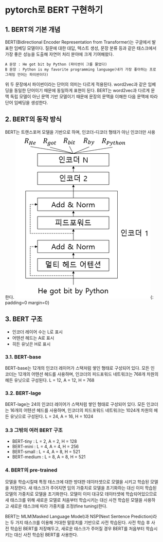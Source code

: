 # pytorch로 BERT 구현하기

## 1. BERT의 기본 개념
BERT(Bidirectional Encoder Representation from Transformer)는 구글에서 발표한 임베딩 모델이다. 질문에 대한 대답, 텍스트 생성, 문장 분류 등과 같은 태스크에서 가장 좋은 성능을 도출해 자연어 처리 분야에 크게 기여해왔다.

```
A 문장 : He got bit by Python (파이썬이 그를 물었다)
B 문장 : Python is my favorite programming language(내가 가장 좋아하는 프로그래밍 언어는 파이썬이다)
```

위 두 문장에서 파이썬이라는 단어의 의미는 다르게 적용된다. word2vec과 같은 임베딩을 동일한 단어이기 때문에 동일하게 표현이 된다. BERT는 word2vec과 다르게 문맥 독립 모델이 아닌 문맥 기반 모델이기 때문에 문장의 문맥을 이해한 다음 문맥에 따라 단어 임베딩을 생성한다.

## 2. BERT의 동작 방식
BERT는 트랜스포머 모델을 기반으로 하며, 인코더-디코더 형태가 아닌 인코더만 사용한다.
![bert_architecture](./images/bert_architecture.png){: padding=0 margin=0}

## 3. BERT 구조
- 인코더 레이어 수는 L로 표시
- 어텐션 헤드는 A로 표시
- 히든 유닛은 H로 표시

### 3.1. BERT-base
BERT-base는 12개의 인코더 레이어가 스택처럼 쌓인 형태로 구성되어 있다. 모든 인코더는 12개의 어텐션 헤드를 사용하며, 인코더의 피드포워드 네트워크는 768개 차원의 헤든 유닛으로 구성된다.
L = 12, A = 12, H = 768

### 3.2. BERT-lage
BERT-lage는 24의 인코더 레이어가 스택처럼 쌓인 형태로 구성되어 있다. 모든 인코더는 16개의 어텐션 헤드를 사용하며, 인코더의 피드포워드 네트워크는 1024개 차원의 헤든 유닛으로 구성된다.
L = 24, A = 16, H = 1024

### 3.3 그밖의 여러 BERT 구조
- BERT-tiny : L = 2, A = 2, H = 128
- BERT-mini : L = 4, A = 4, H = 256
- BERT-small : L = 4, A = 8, H = 521
- BERT-medium : L = 8, A = 8, H = 521

### 4. BERT의 pre-trained
모델을 학습시킬때 특정 태스크에 대한 방대한 데이터셋으로 모델을 시키고 학습된 모델을 저장한다. 새 태스크가 주어지면 임의 가중치로 모델을 초기화하는 대신 이미 학습된 모델의 가중치로 모델을 초기화한다. 모델이 이미 대규모 데이터셋에 학습되어있으므로 새 태스크를 위해 새로운 모델로 처음부터 학습시키는 대신 사전 학습된 모델을 사용하고 새로운 태스크에 따라 가중치를 조정(fine tuning)한다.

BERT는 MLM(Masked Language Model)과 NSP(Next Sentence Prediction)라는 두 가지 태스크를 이용해 거대한 말뭉치를 기반으로 사전 학습된다. 사전 학습 후 사전 학습된 BERT를 저장해두고, 새로운 태스크가 주어질 경우 BERT를 처음부터 학습시키는 대신 사전 학습된 BERT를 사용한다.

